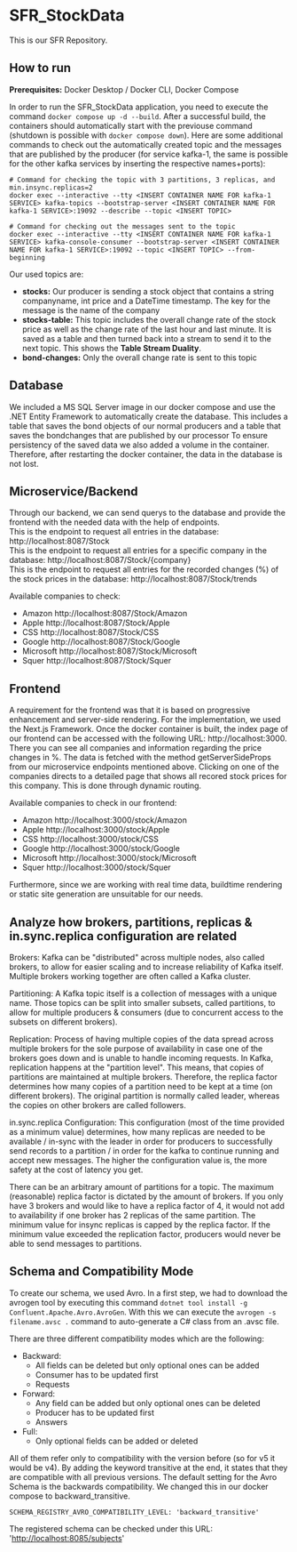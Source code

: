 # SFR_StockData

This is our SFR Repository.

## How to run

**Prerequisites:** Docker Desktop / Docker CLI, Docker Compose

In order to run the SFR_StockData application, you need to execute the command `docker compose up -d --build`. After a successful build, the containers should automatically start with the previouse command (shutdown is possible with `docker compose down`). Here are some additional commands to check out the automatically created topic and the messages that are published by the producer (for service kafka-1, the same is possible for the other kafka services by inserting the respective names+ports):

```Shell
# Command for checking the topic with 3 partitions, 3 replicas, and min.insync.replicas=2
docker exec --interactive --tty <INSERT CONTAINER NAME FOR kafka-1 SERVICE> kafka-topics --bootstrap-server <INSERT CONTAINER NAME FOR kafka-1 SERVICE>:19092 --describe --topic <INSERT TOPIC>

# Command for checking out the messages sent to the topic
docker exec --interactive --tty <INSERT CONTAINER NAME FOR kafka-1 SERVICE> kafka-console-consumer --bootstrap-server <INSERT CONTAINER NAME FOR kafka-1 SERVICE>:19092 --topic <INSERT TOPIC> --from-beginning
```

Our used topics are:
* **stocks:** Our producer is sending a stock object that contains a string companyname, int price and a DateTime timestamp. The key for the message is the name of the company
* **stocks-table:** This topic includes the overall change rate of the stock price as well as the change rate of the last hour and last minute. It is saved as a table and then turned back into a stream to send it to the next topic. This shows the **Table Stream Duality**.
* **bond-changes:** Only the overall change rate is sent to this topic

## Database
We included a MS SQL Server image in our docker compose and use the .NET Entity Framework to automatically create the database. This includes a table that saves the bond objects of our normal producers and a table that saves the bondchanges that are published by our processor To ensure persistency of the saved data we also added a volume in the container. Therefore, after restarting the docker container, the data in the database is not lost. 

## Microservice/Backend
Through our backend, we can send querys to the database and provide the frontend with the needed data with the help of endpoints.
<br/>This is the endpoint to request all entries in the database: http://localhost:8087/Stock
<br/>This is the endpoint to request all entries for a specific company in the database: http://localhost:8087/Stock/{company}
<br/>This is the endpoint to request all entries for the recorded changes (%) of the stock prices in the database: http://localhost:8087/Stock/trends

Available companies to check:
* Amazon http://localhost:8087/Stock/Amazon
* Apple http://localhost:8087/Stock/Apple
* CSS http://localhost:8087/Stock/CSS
* Google http://localhost:8087/Stock/Google
* Microsoft http://localhost:8087/Stock/Microsoft
* Squer http://localhost:8087/Stock/Squer

## Frontend
A requirement for the frontend was that it is based on progressive enhancement and server-side rendering. For the implementation, we used the Next.js Framework.
Once the docker container is built, the index page of our frontend can be accessed with the following URL: http://localhost:3000. There you can see all companies and information regarding the price changes in %. The data is fetched with the method getServerSideProps from our microservice endpoints mentioned above.
Clicking on one of the companies directs to a detailed page that shows all recored stock prices for this company. This is done through dynamic routing.

Available companies to check in our frontend:
* Amazon http://localhost:3000/stock/Amazon
* Apple http://localhost:3000/stock/Apple
* CSS http://localhost:3000/stock/CSS
* Google http://localhost:3000/stock/Google
* Microsoft http://localhost:3000/stock/Microsoft
* Squer http://localhost:3000/stock/Squer


Furthermore, since we are working with real time data, buildtime rendering or static site generation are unsuitable for our needs.

## Analyze how brokers, partitions, replicas & in.sync.replica configuration are related

Brokers: Kafka can be "distributed" across multiple nodes, also called brokers, to allow for easier scaling and to increase reliability of Kafka itself. Multiple brokers working together are often called a Kafka cluster.

Partitioning: A Kafka topic itself is a collection of messages with a unique name. Those topics can be split into smaller subsets, called partitions, to allow for multiple producers & consumers (due to concurrent access to the subsets on different brokers). 

Replication: Process of having multiple copies of the data spread across multiple brokers for the sole purpose of availability in case one of the brokers goes down and is unable to handle incoming requests. In Kafka, replication happens at the "partition level". This means, that copies of partitions are maintained at multiple brokers. Therefore, the replica factor determines how many copies of a partition need to be kept at a time (on different brokers). The original partition is normally called leader, whereas the copies on other brokers are called followers.

in.sync.replica Configuration: This configuration (most of the time provided as a minimum value) determines, how many replicas are needed to be available / in-sync with the leader in order for producers to successfully send records to a partition / in order for the kafka to continue running and accept new messages. The higher the configuration value is, the more
safety at the cost of latency you get. 

There can be an arbitrary amount of partitions for a topic. The maximum (reasonable) replica factor is dictated by the amount of brokers. If you only have 3 brokers and would like to have a replica factor of 4, it would not add to availability if one broker has 2 replicas of the same partition. The minimum value for insync replicas is capped by the replica factor. If the minimum value exceeded the replication factor, producers would never be able to send messages to partitions. 

## Schema and Compatibility Mode
To create our schema, we used Avro. In a first step, we had to download the avrogen tool by executing this command `dotnet tool install -g Confluent.Apache.Avro.AvroGen`. With this we can execute the `avrogen -s filename.avsc .` command to auto-generate a C# class from an .avsc file.  

There are three different compatibility modes which are the following:
* Backward: 
  * All fields can be deleted but only optional ones can be added 
  * Consumer has to be updated first
  * Requests
* Forward: 
  * Any field can be added but only optional ones can be deleted 
  * Producer has to be updated first
  * Answers
* Full: 
  * Only optional fields can be added or deleted

All of them refer only to compatibility with the version before (so for v5 it would be v4). By adding the keyword transitive at the end, it states that they are compatible with all previous versions.
The default setting for the Avro Schema is the backwards compatibility. We changed this in our docker compose to backward_transitive.
```Shell
SCHEMA_REGISTRY_AVRO_COMPATIBILITY_LEVEL: 'backward_transitive'
```
The registered schema can be checked under this URL: '[http://localhost:8085/subjects](http://localhost:8085/subjects)'
